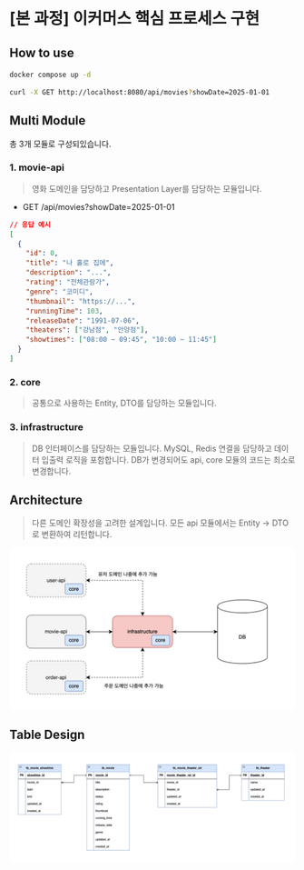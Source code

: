 # [본 과정] 이커머스 핵심 프로세스 구현

## How to use

```bash
docker compose up -d
```
```bash
curl -X GET http://localhost:8080/api/movies?showDate=2025-01-01
```

## Multi Module
총 3개 모듈로 구성되있습니다.

### 1. movie-api
> 영화 도메인을 담당하고 Presentation Layer를 담당하는 모듈입니다.
- GET /api/movies?showDate=2025-01-01

```json
// 응답 예시
[
  {
    "id": 0,
    "title": "나 홀로 집에",
    "description": "...",
    "rating": "전체관람가",
    "genre": "코미디",
    "thumbnail": "https://...",
    "runningTime": 103,
    "releaseDate": "1991-07-06",
    "theaters": ["강남점", "안양점"],
    "showtimes": ["08:00 ~ 09:45", "10:00 ~ 11:45"]
  }
]
```
### 2. core
> 공통으로 사용하는 Entity, DTO를 담당하는 모듈입니다.
### 3. infrastructure
> DB 인터페이스를 담당하는 모듈입니다. 
> MySQL, Redis 연결을 담당하고 데이터 입출력 로직을 포함합니다. 
> DB가 변경되어도 api, core 모듈의 코드는 최소로 변경합니다.

## Architecture
> 다른 도메인 확장성을 고려한 설계입니다.
> 모든 api 모듈에서는 Entity -> DTO로 변환하여 리턴합니다.

![arc](readme/arc.png)

## Table Design
![erd_db](readme/erd.png)